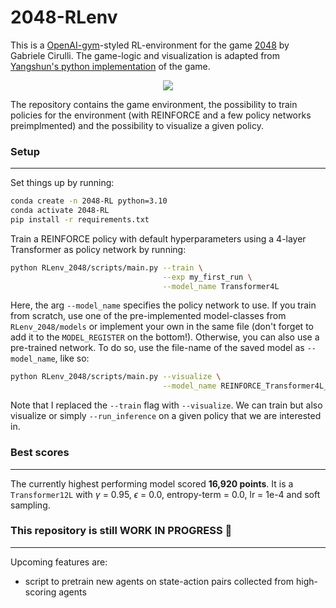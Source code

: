 2048-RLenv
===========

This is a [OpenAI-gym](https://github.com/openai/gym)-styled RL-environment for the game [2048](https://github.com/gabrielecirulli/2048) by Gabriele Cirulli. The game-logic and visualization is adapted from [Yangshun's python implementation](https://github.com/yangshun/2048-python) of the game.
<p align="center">
  <img src="https://github.com/LucWeber/2048-RLenv/blob/master/game_animation_small.gif" />
</p>
The repository contains the game environment, the possibility to train policies for the environment (with REINFORCE and a few policy networks preimplmented) and the possibility to visualize a given policy.


### Setup
___________
Set things up by running:
```bash
conda create -n 2048-RL python=3.10
conda activate 2048-RL
pip install -r requirements.txt
```
Train a REINFORCE policy with default hyperparameters using a 4-layer Transformer as policy network by running:
```bash
python RLenv_2048/scripts/main.py --train \
                                  --exp my_first_run \
                                  --model_name Transformer4L
```

Here, the arg `--model_name` specifies the policy network to use. If you train from scratch, use one of the pre-implemented model-classes from `RLenv_2048/models` or implement your own in the same file (don't forget to add it to the `MODEL_REGISTER` on the bottom!). Otherwise, you can also use a pre-trained network. To do so, use the file-name of the saved model as `--model_name`, like so:

```bash
python RLenv_2048/scripts/main.py --visualize \
                                  --model_name REINFORCE_Transformer4L_sess_2000_tmax_10000_gamma_0.99_epsilon_0.0_entropy_0.1_lr_0.0001_greedy
```
Note that I replaced the `--train` flag with `--visualize`. We can train but also visualize or simply `--run_inference` on a given policy that we are interested in.

### Best scores
___________

The currently highest performing model scored **16,920 points**. It is a `Transformer12L` with $\gamma$ = 0.95, $\epsilon$ = 0.0, entropy-term = 0.0, lr = 1e-4 and soft sampling.

### This repository is still WORK IN PROGRESS 🔧 
___________

Upcoming features are:
- script to pretrain new agents on state-action pairs collected from high-scoring agents


